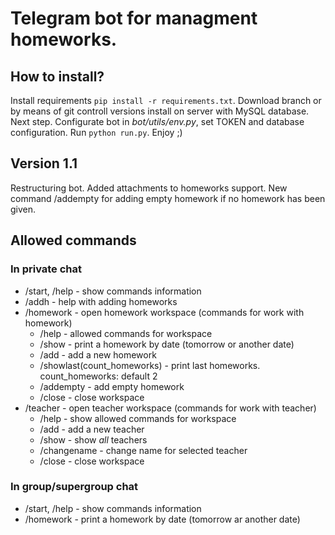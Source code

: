 # Telegram bot for managment homeworks.

## How to install?
Install requirements ```pip install -r requirements.txt```.
Download branch or by means of git controll versions install on server with MySQL database.
Next step. Configurate bot in _bot/utils/env.py_, set TOKEN and database configuration.
Run ```python run.py```. Enjoy ;)

## Version 1.1
Restructuring bot.
Added attachments to homeworks support.
New command /addempty for adding empty homework if no homework has been given.


## Allowed commands
  ### In private chat
  - /start, /help - show commands information
  - /addh - help with adding homeworks
  - /homework - open homework workspace (commands for work with homework)
    * /help - allowed commands for workspace
    * /show - print a homework by date (tomorrow or another date)
    * /add - add a new homework
    * /showlast(count_homeworks) - print last homeworks. count_homeworks: default 2
    * /addempty - add empty homework
    * /close - close workspace
  - /teacher - open teacher workspace (commands for work with teacher)
    * /help - show allowed commands for workspace
    * /add - add a new teacher
    * /show - show *all* teachers
    * /changename - change name for selected teacher
    * /close - close workspace
  ### In group/supergroup chat
  - /start, /help - show commands information
  - /homework - print a homework by date (tomorrow ar another date) 